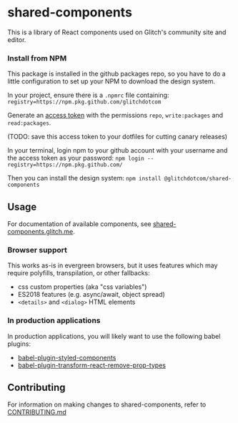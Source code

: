 # shared-components
This is a library of React components used on Glitch's community site and editor.

### Install from NPM

This package is installed in the github packages repo, so you have to do a little
configuration to set up your NPM to download the design system.

In your project, ensure there is a `.npmrc` file containing:
`registry=https://npm.pkg.github.com/glitchdotcom`

Generate an [access token](https://github.com/settings/tokens) with the permissions `repo`, `write:packages` and `read:packages`.

(TODO: save this access token to your dotfiles for cutting canary releases)

In your terminal, login npm to your github account with your username and the access token as your password:
`npm login --registry=https://npm.pkg.github.com/`

Then you can install the design system:
`npm install @glitchdotcom/shared-components`

## Usage
For documentation of available components, see [shared-components.glitch.me](https://shared-components.glitch.me).

### Browser support
This works as-is in evergreen browsers, but it uses features which may require polyfills, transpilation, or other fallbacks:
- css custom properties (aka "css variables")
- ES2018 features (e.g. async/await, object spread)
- `<details>` and `<dialog>` HTML elements

### In production applications
In production applications, you will likely want to use the following babel plugins:
- [babel-plugin-styled-components](https://www.styled-components.com/docs/tooling#babel-plugin)
- [babel-plugin-transform-react-remove-prop-types](https://github.com/oliviertassinari/babel-plugin-transform-react-remove-prop-types#readme)

## Contributing
For information on making changes to shared-components, refer to [CONTRIBUTING.md](https://github.com/glitchdotcom/shared-components/blob/master/CONTRIBUTING.md)